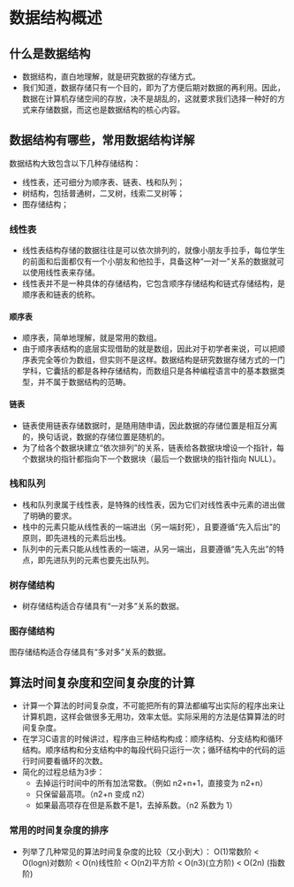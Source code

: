# 数据结构概述
## 什么是数据结构
- 数据结构，直白地理解，就是研究数据的存储方式。
- 我们知道，数据存储只有一个目的，即为了方便后期对数据的再利用。因此，数据在计算机存储空间的存放，决不是胡乱的，这就要求我们选择一种好的方式来存储数据，而这也是数据结构的核心内容。
## 数据结构有哪些，常用数据结构详解
数据结构大致包含以下几种存储结构：
-  线性表，还可细分为顺序表、链表、栈和队列；
-  树结构，包括普通树，二叉树，线索二叉树等；
- 图存储结构；
### 线性表
- 线性表结构存储的数据往往是可以依次排列的，就像小朋友手拉手，每位学生的前面和后面都仅有一个小朋友和他拉手，具备这种“一对一”关系的数据就可以使用线性表来存储。
- 线性表并不是一种具体的存储结构，它包含顺序存储结构和链式存储结构，是顺序表和链表的统称。
#### 顺序表
- 顺序表，简单地理解，就是常用的数组。
- 由于顺序表结构的底层实现借助的就是数组，因此对于初学者来说，可以把顺序表完全等价为数组，但实则不是这样。数据结构是研究数据存储方式的一门学科，它囊括的都是各种存储结构，而数组只是各种编程语言中的基本数据类型，并不属于数据结构的范畴。
#### 链表
- 链表使用链表存储数据时，是随用随申请，因此数据的存储位置是相互分离的，换句话说，数据的存储位置是随机的。
- 为了给各个数据块建立“依次排列”的关系，链表给各数据块增设一个指针，每个数据块的指针都指向下一个数据块（最后一个数据块的指针指向 NULL）。
### 栈和队列
- 栈和队列隶属于线性表，是特殊的线性表，因为它们对线性表中元素的进出做了明确的要求。
- 栈中的元素只能从线性表的一端进出（另一端封死），且要遵循“先入后出”的原则，即先进栈的元素后出栈。
- 队列中的元素只能从线性表的一端进，从另一端出，且要遵循“先入先出”的特点，即先进队列的元素也要先出队列。
### 树存储结构
- 树存储结构适合存储具有“一对多”关系的数据。
### 图存储结构
图存储结构适合存储具有“多对多”关系的数据。
## 算法时间复杂度和空间复杂度的计算
- 计算一个算法的时间复杂度，不可能把所有的算法都编写出实际的程序出来让计算机跑，这样会做很多无用功，效率太低。实际采用的方法是估算算法的时间复杂度。
- 在学习C语言的时候讲过，程序由三种结构构成：顺序结构、分支结构和循环结构。顺序结构和分支结构中的每段代码只运行一次；循环结构中的代码的运行时间要看循环的次数。
- 简化的过程总结为3步：
  - 去掉运行时间中的所有加法常数。（例如 n2+n+1，直接变为 n2+n）
  - 只保留最高项。（n2+n 变成 n2）
  - 如果最高项存在但是系数不是1，去掉系数。（n2 系数为 1）
### 常用的时间复杂度的排序
- 列举了几种常见的算法时间复杂度的比较（又小到大）：
O(1)常数阶 < O(logn)对数阶 < O(n)线性阶 < O(n2)平方阶 < O(n3)(立方阶) < O(2n) (指数阶)
